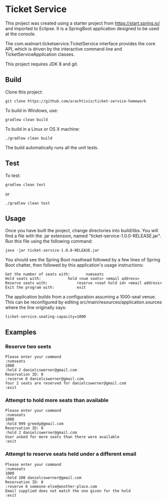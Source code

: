 # Ticket Service

This project was created using a starter project from https://start.spring.io/ and imported to Eclipse.  It is a SpringBoot application designed to be used at the console.

The com.walmart.ticketservice.TicketService interface provides the core API, which is driven by the interactive command line and TicketServiceApplication classes.

This project requires JDK 8 and git.

## Build

Clone this project:
```
git clone https://github.com/arachtivix/ticket-service-homework
```
To build in Windows, use:
```
gradlew clean build
```
To build in a Linux or OS X machine:
```
./gradlew clean build
```
The build automatically runs all the unit tests.

## Test

To test:
```
gradlew clean test
```
or
```
./gradlew clean test
```

## Usage

Once you have built the project, change directories into build/libs.  You will find a file with the .jar extension, named "ticket-service-1.0.0-RELEASE.jar".  Run this file using the following command:
```
java -jar ticket-service-1.0.0-RELEASE.jar
```
You should see the Spring Boot masthead followed by a few lines of Spring Boot chatter, then followed by this application's usage instructions:
```
Get the number of seats with: 		numseats
Hold seats with: 			hold <num seats> <email address>
Reserve seats with: 			reserve <seat hold id> <email address>
Exit the program with: 			exit
```
The application builds from a configuration assuming a 1000-seat venue.  This can be reconfigured by editing src/main/resources/application.sources where the line originally says:
```
ticket-service.seating-capacity=1000
```

## Examples

### Reserve two seets
```
Please enter your command
:numseats
1000
:hold 2 danielcswerner@gmail.com
Reservation ID: 0
:reserve 0 danielcswerner@gmail.com
Your 2 seats are reserved for danielcswerner@gmail.com
:exit
```
### Attempt to hold more seats than available
```
Please enter your command
:numseats
1000
:hold 999 greedy@gmail.com
Reservation ID: 0
:hold 2 danielcswerner@gmail.com
User asked for more seats than there were available
:exit
```
### Attempt to reserve seats held under a different email
```
Please enter your command
:numseats
1000
:hold 100 danielcswerner@gmail.com
Reservation ID: 0
:reserve 0 someone-else@another-place.com
Email supplied does not match the one given for the hold
:exit
```